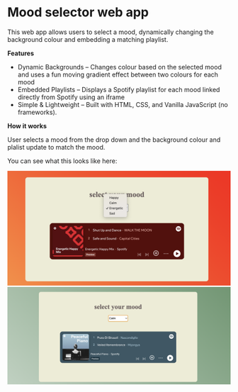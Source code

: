 # Mood selector web app
This web app allows users to select a mood, dynamically changing the background colour and embedding a matching playlist.

**Features**
* Dynamic Backgrounds – Changes colour based on the selected mood and uses a fun moving gradient effect between two colours for each mood
* Embedded Playlists – Displays a Spotify playlist for each mood linked directly from Spotify using an iframe
* Simple & Lightweight – Built with HTML, CSS, and Vanilla JavaScript (no frameworks).

**How it works**

User selects a mood from the drop down and the background colour and plalist update to match the mood.

You can see what this looks like here: 


![Screenshot of app selection](<Screenshot 2025-06-08 at 15.25.29.png>)
![Screenshot of calm mood](<Screenshot 2025-06-08 at 15.25.18.png>)